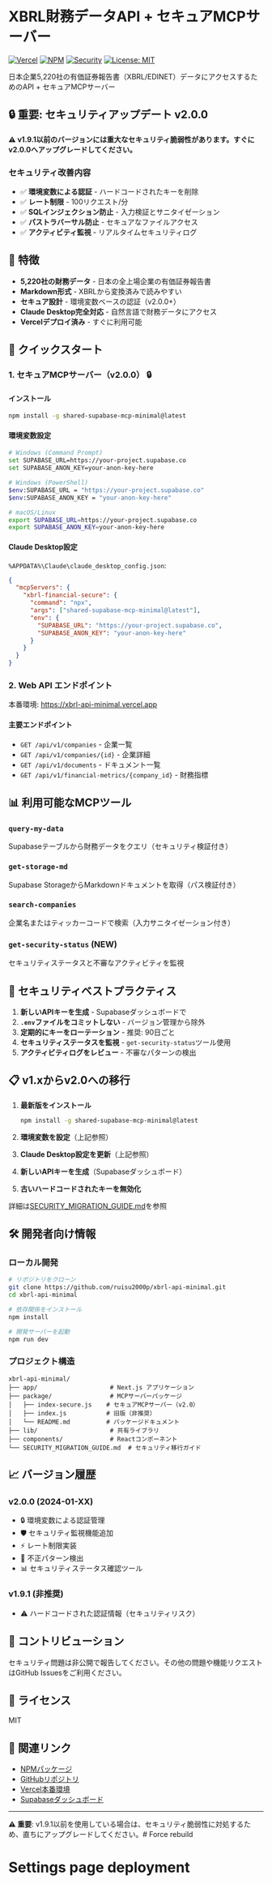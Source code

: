 # XBRL財務データAPI + セキュアMCPサーバー

[![Vercel](https://img.shields.io/badge/Deployed%20on-Vercel-black)](https://xbrl-api-minimal.vercel.app)
[![NPM](https://img.shields.io/npm/v/shared-supabase-mcp-minimal)](https://www.npmjs.com/package/shared-supabase-mcp-minimal)
[![Security](https://img.shields.io/badge/Security-v2.0.0-green)](https://github.com/ruisu2000p/xbrl-api-minimal)
[![License: MIT](https://img.shields.io/badge/License-MIT-yellow.svg)](https://opensource.org/licenses/MIT)

日本企業5,220社の有価証券報告書（XBRL/EDINET）データにアクセスするためのAPI + セキュアMCPサーバー

## 🔒 重要: セキュリティアップデート v2.0.0

**⚠️ v1.9.1以前のバージョンには重大なセキュリティ脆弱性があります。すぐにv2.0.0へアップグレードしてください。**

### セキュリティ改善内容
- ✅ **環境変数による認証** - ハードコードされたキーを削除
- ✅ **レート制限** - 100リクエスト/分
- ✅ **SQLインジェクション防止** - 入力検証とサニタイゼーション
- ✅ **パストラバーサル防止** - セキュアなファイルアクセス
- ✅ **アクティビティ監視** - リアルタイムセキュリティログ

## 🌟 特徴

- **5,220社の財務データ** - 日本の全上場企業の有価証券報告書
- **Markdown形式** - XBRLから変換済みで読みやすい
- **セキュア設計** - 環境変数ベースの認証（v2.0.0+）
- **Claude Desktop完全対応** - 自然言語で財務データにアクセス
- **Vercelデプロイ済み** - すぐに利用可能

## 🚀 クイックスタート

### 1. セキュアMCPサーバー（v2.0.0） 🔒

#### インストール
```bash
npm install -g shared-supabase-mcp-minimal@latest
```

#### 環境変数設定
```bash
# Windows (Command Prompt)
set SUPABASE_URL=https://your-project.supabase.co
set SUPABASE_ANON_KEY=your-anon-key-here

# Windows (PowerShell)
$env:SUPABASE_URL = "https://your-project.supabase.co"
$env:SUPABASE_ANON_KEY = "your-anon-key-here"

# macOS/Linux
export SUPABASE_URL=https://your-project.supabase.co
export SUPABASE_ANON_KEY=your-anon-key-here
```

#### Claude Desktop設定
`%APPDATA%\Claude\claude_desktop_config.json`:

```json
{
  "mcpServers": {
    "xbrl-financial-secure": {
      "command": "npx",
      "args": ["shared-supabase-mcp-minimal@latest"],
      "env": {
        "SUPABASE_URL": "https://your-project.supabase.co",
        "SUPABASE_ANON_KEY": "your-anon-key-here"
      }
    }
  }
}
```

### 2. Web API エンドポイント

本番環境: https://xbrl-api-minimal.vercel.app

#### 主要エンドポイント
- `GET /api/v1/companies` - 企業一覧
- `GET /api/v1/companies/{id}` - 企業詳細
- `GET /api/v1/documents` - ドキュメント一覧
- `GET /api/v1/financial-metrics/{company_id}` - 財務指標

## 📊 利用可能なMCPツール

### `query-my-data`
Supabaseテーブルから財務データをクエリ（セキュリティ検証付き）

### `get-storage-md`
Supabase StorageからMarkdownドキュメントを取得（パス検証付き）

### `search-companies`
企業名またはティッカーコードで検索（入力サニタイゼーション付き）

### `get-security-status` (NEW)
セキュリティステータスと不審なアクティビティを監視

## 🔐 セキュリティベストプラクティス

1. **新しいAPIキーを生成** - Supabaseダッシュボードで
2. **`.env`ファイルをコミットしない** - バージョン管理から除外
3. **定期的にキーをローテーション** - 推奨: 90日ごと
4. **セキュリティステータスを監視** - `get-security-status`ツール使用
5. **アクティビティログをレビュー** - 不審なパターンの検出

## 📋 v1.xからv2.0への移行

1. **最新版をインストール**
   ```bash
   npm install -g shared-supabase-mcp-minimal@latest
   ```

2. **環境変数を設定**（上記参照）

3. **Claude Desktop設定を更新**（上記参照）

4. **新しいAPIキーを生成**（Supabaseダッシュボード）

5. **古いハードコードされたキーを無効化**

詳細は[SECURITY_MIGRATION_GUIDE.md](./SECURITY_MIGRATION_GUIDE.md)を参照

## 🛠️ 開発者向け情報

### ローカル開発

```bash
# リポジトリをクローン
git clone https://github.com/ruisu2000p/xbrl-api-minimal.git
cd xbrl-api-minimal

# 依存関係をインストール
npm install

# 開発サーバーを起動
npm run dev
```

### プロジェクト構造

```
xbrl-api-minimal/
├── app/                    # Next.js アプリケーション
├── package/                # MCPサーバーパッケージ
│   ├── index-secure.js    # セキュアMCPサーバー（v2.0）
│   ├── index.js           # 旧版（非推奨）
│   └── README.md          # パッケージドキュメント
├── lib/                    # 共有ライブラリ
├── components/             # Reactコンポーネント
└── SECURITY_MIGRATION_GUIDE.md  # セキュリティ移行ガイド
```

## 📈 バージョン履歴

### v2.0.0 (2024-01-XX)
- 🔒 環境変数による認証管理
- 🛡️ セキュリティ監視機能追加
- ⚡ レート制限実装
- 🚫 不正パターン検出
- 📊 セキュリティステータス確認ツール

### v1.9.1 (非推奨)
- ⚠️ ハードコードされた認証情報（セキュリティリスク）

## 🤝 コントリビューション

セキュリティ問題は非公開で報告してください。その他の問題や機能リクエストはGitHub Issuesをご利用ください。

## 📜 ライセンス

MIT

## 🔗 関連リンク

- [NPMパッケージ](https://www.npmjs.com/package/shared-supabase-mcp-minimal)
- [GitHubリポジトリ](https://github.com/ruisu2000p/xbrl-api-minimal)
- [Vercel本番環境](https://xbrl-api-minimal.vercel.app)
- [Supabaseダッシュボード](https://app.supabase.com)

---

**⚠️ 重要**: v1.9.1以前を使用している場合は、セキュリティ脆弱性に対処するため、直ちにアップグレードしてください。# Force rebuild
# Settings page deployment
